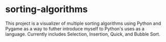 # sorting-algorithms
This project is a visualizer of multiple sorting algorithms using Python and Pygame as a way to futher introduce myself to Python's uses as a language. Currently includes Selection, Insertion, Quick, and Bubble Sort.
